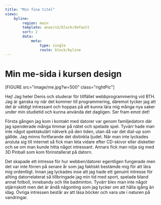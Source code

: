 ```yaml
---
title: "Min fina titel"
views:
    byline:
        region: main
        template: anax/v2/block/default
        sort: 2
        data:
            meta:
                type: single
                route: block/byline
---
```

Min me-sida i kursen design
=========================

[FIGURE src="image/me.jpg?w=500" class="rightPic"]

Hej! Jag heter Denis och studerar för tillfället webbprogrammering vid BTH. Jag är ganska ny när det kommer till programmering, däremot tycker jag att det är väldigt intressant och hoppas på att kunna lära mig många nya saker under min studietid och kunna använda det dagligen. Ser fram emot det!

Första gången jag kom i kontakt med datorer var genom familjedatorn där jag spenderade många timmar på nätet och spelade spel. Tyvärr hade man inte något spektakulärt nätverk på den tiden, utan då var det dial-up som gällde. Jag minns fortfarande det distinkta ljudet. När man inte lyckades ansluta sig till internet så fick man leta vidare efter CD-skivor eller disketter och se om man kunde hitta något intressant. Annars fick man nöja sig med 3D Pinball som kom förinstallerat på datorn.

Det skapade ett intresse för hur webben/datorer egentligen fungerade men det var inte förren på senare år som jag faktiskt bestämde mig för att lära mig ordentligt. Innan jag lyckades inse att jag hade ett genuint intresse för allting datorrelaterat så tillbringade jag min tid med sport, spelade bland annat fotboll, innebandy och lite badminton. Tyvärr blev man inte något stjärnskott men det är ändå någonting som jag tycker om att hålla igång än idag. Övriga intressen består av att läsa böcker och vara ute i naturen på vandringar.

